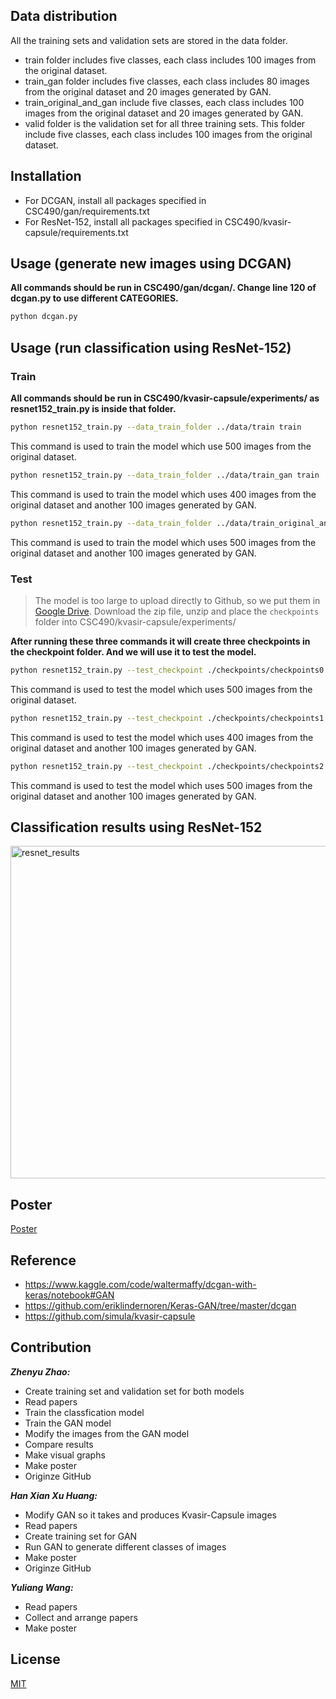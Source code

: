 ## Data distribution
All the training sets and validation sets are stored in the data folder. 

- train folder includes five classes, each class includes 100 images from the original dataset.
- train_gan folder includes five classes, each class includes 80 images from the original dataset and 20 images generated by GAN.
- train_original_and_gan include five classes, each class includes 100 images from the original dataset and 20 images generated by GAN.
- valid folder is the validation set for all three training sets. This folder include five classes, each class includes 100 images from the original dataset.

## Installation
- For DCGAN, install all packages specified in CSC490/gan/requirements.txt
- For ResNet-152, install all packages specified in CSC490/kvasir-capsule/requirements.txt

## Usage (generate new images using DCGAN)

**All commands should be run in CSC490/gan/dcgan/. Change line 120 of dcgan.py to use different CATEGORIES.**

~~~bash
python dcgan.py
~~~

## Usage (run classification using ResNet-152)
### Train
**All commands should be run in CSC490/kvasir-capsule/experiments/ as resnet152_train.py is inside that folder.**

~~~bash
python resnet152_train.py --data_train_folder ../data/train train
~~~
This command is used to train the model which use 500 images from the original dataset.

~~~bash
python resnet152_train.py --data_train_folder ../data/train_gan train
~~~
This command is used to train the model which uses 400 images from the original dataset and another 100 images generated by GAN.

~~~bash
python resnet152_train.py --data_train_folder ../data/train_original_and_gan
~~~
This command is used to train the model which uses 500 images from the original dataset and another 100 images generated by GAN.

### Test
> The model is too large to upload directly to Github, so we put them in [Google Drive](https://drive.google.com/file/d/19sGgp_Q9K-or73mADd3_ognJUxRfzGQG/view?usp=sharing). Download the zip file, unzip and place the `checkpoints` folder into CSC490/kvasir-capsule/experiments/

**After running these three commands it will create three checkpoints in the checkpoint folder. And we will use it to test the model.**

~~~bash
python resnet152_train.py --test_checkpoint ./checkpoints/checkpoints0.pt test
~~~
This command is used to test the model which uses 500 images from the original dataset.

~~~bash
python resnet152_train.py --test_checkpoint ./checkpoints/checkpoints1.pt test
~~~
This command is used to test the model which uses 400 images from the original dataset and another 100 images generated by GAN.

~~~bash
python resnet152_train.py --test_checkpoint ./checkpoints/checkpoints2.pt test
~~~
This command is used to test the model which uses 500 images from the original dataset and another 100 images generated by GAN.

## Classification results using ResNet-152
<img width="532" alt="resnet_results" src="https://user-images.githubusercontent.com/49295112/206298130-18c0ee9d-39ad-4e8d-91ce-b3ed76756873.png">

## Poster
[Poster](docs/poster_final.pptx)

## Reference
- https://www.kaggle.com/code/waltermaffy/dcgan-with-keras/notebook#GAN
- https://github.com/eriklindernoren/Keras-GAN/tree/master/dcgan
- https://github.com/simula/kvasir-capsule

## Contribution
***Zhenyu Zhao:***
- Create training set and validation set for both models
- Read papers
- Train the classfication model
- Train the GAN model
- Modify the images from the GAN model
- Compare results
- Make visual graphs
- Make poster
- Originze GitHub

***Han Xian Xu Huang:***
- Modify GAN so it takes and produces Kvasir-Capsule images
- Read papers
- Create training set for GAN
- Run GAN to generate different classes of images
- Make poster
- Originze GitHub

***Yuliang Wang:***
- Read papers 
- Collect and arrange papers
- Make poster

## License
[MIT](https://choosealicense.com/licenses/mit/)
